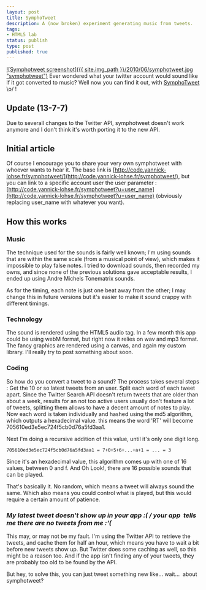 ```yaml
---
layout: post
title: SymphoTweet
description: A (now broken) experiment generating music from tweets.
tags:
- HTML5 lab
status: publish
type: post
published: true
---
```

[![Symphotweet screenshot]({{ site.img_path }}/2010/06/symphotweet.jpg "symphotweet")](http://yannick-lohse.fr/2010/06/symphotweet/)
Ever wondered what your twitter account would sound like if it got converted to music? Well now you can find it out, with [SymphoTweet](http://code.yannick-lohse.fr/symphotweet/ "Twitter Symphony") \o/ !

## Update (13-7-7)

Due to severall changes to the Twitter API, symphotweet doesn't work anymore and I don't think it's worth porting it to the new API.

## Initial article

Of course I encourage you to share your very own symphotweet with whoever wants to hear it. The base link is [http://code.yannick-lohse.fr/symphotweet/](http://code.yannick-lohse.fr/symphotweet/), but you can link to a specific account user the user parameter : [http://code.yannick-lohse.fr/symphotweet?u=user_name](http://code.yannick-lohse.fr/symphotweet?u=user_name) (obviously replacing user_name with whatever you want).

## How this works

### Music

The technique used for the sounds is fairly well known; I'm using sounds that are within the same scale (from a musical point of view), which makes it impossible to play false notes. I tried to download sounds, then recorded my owns, and since none of the previous solutions gave acceptable results, I ended up using Andre Michels Tonematrix sounds.

As for the timing, each note is just one beat away from the other; I may change this in future versions but it's easier to make it sound crappy with different timings.

### Technology

The sound is rendered using the HTML5 audio tag. In a few month this app could be using webM format, but right now it relies on wav and mp3 format. The fancy graphics are rendered using a canvas, and again my custom library. I'll really try to post something about soon.

### Coding

So how do you convert a tweet to a sound? The process takes several steps :
Get the 10 or so latest tweets from an user.
Split each word of each tweet apart. Since the Twitter Search API doesn't return tweets that are older than about a week, results for an not too active users usually don't feature a lot of tweets, splitting them allows to have a decent amount of notes to play.
Now each word is taken individually and hashed using the md5 algorithm, which outputs a hexadecimal value. this means the word 'RT' will become 705610ed3e5ec724f5cb0d76a5fd3aa1.

Next I'm doing a recursive addition of this value, until it's only one digit long.

    705610ed3e5ec724f5cb0d76a5fd3aa1 = 7+0+5+6+...+a+1 = ... = 3

Since it's an hexadecimal value, this algorithm comes up with one of 16 values, between 0 and f. And Oh Look!, there are 16 possible sounds that can be played.

That's basically it. No random, which means a tweet will always sound the same. Which also means you could control what is played, but this would require a certain amount of patience.

### *My latest tweet doesn't show up in your app :( / your app  tells me there are no tweets from me :'(*

This may, or may not be my fault. I'm using the Twitter API to retrieve the tweets, and cache them for half an hour, which means you have to wait a bit before new tweets show up. But Twitter does some caching as well, so this might be a reason too. And if the app isn't finding any of your tweets, they are probably too old to be found by the API.

But hey, to solve this, you can just tweet something new like… wait…  about symphotweet?
